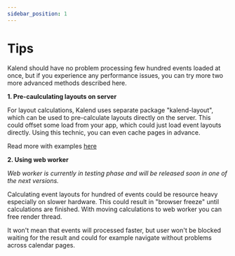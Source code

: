 ```yaml
---
sidebar_position: 1
---
```


# Tips

Kalend should have no problem processing few hundred events loaded at once, but if you experience any performance issues, you can try more two more advanced methods described here.

**1. Pre-caulculating layouts on server**

For layout calculations, Kalend uses separate package "kalend-layout", which can be used to pre-calculate layouts directly on the server. This could offset some load from your app, which could just load event layouts directly. Using this technic, you can even cache pages in advance.

Read more with examples  [here](pre-calculations)

**2. Using web worker**

_Web worker is currently in testing phase and will be released soon in one of the next versions._

Calculating event layouts for hundred of events could be resource heavy especially on slower hardware. This could result in "browser freeze" until calculations are finished. With moving calculations to web worker you can free render thread.

It won't mean that events will processed faster, but user won't be blocked waiting for the result and could for example navigate without problems across calendar pages.
